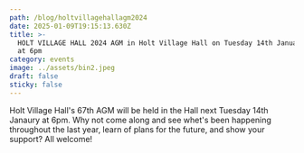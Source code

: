 ```yaml
---
path: /blog/holtvillagehallagm2024
date: 2025-01-09T19:15:13.630Z
title: >-
  HOLT VILLAGE HALL 2024 AGM in Holt Village Hall on Tuesday 14th January 2025
  at 6pm
category: events
image: ../assets/bin2.jpeg
draft: false
sticky: false
---
```



Holt Village Hall's 67th AGM will be held in the Hall next Tuesday 14th Janaury at 6pm. Why not come along and see whet's been happening throughout the last year, learn of plans for the future, and show your support? All welcome!